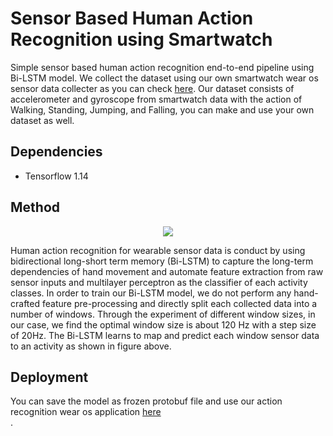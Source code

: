 # Sensor Based Human Action Recognition using Smartwatch

Simple sensor based human action recognition end-to-end pipeline using Bi-LSTM model. We collect the dataset using our own smartwatch wear os sensor data collecter as you can check [here](https://github.com/farhantandia/Wearable-Sensor-Data-Collector). Our dataset consists of accelerometer and gyroscope from smartwatch data with the action of Walking, Standing, Jumping, and Falling, you can make and use your own dataset as well.

## Dependencies
- Tensorflow 1.14

## Method
<p align="center">
<img src="https://github.com/farhantandia/Sensor-HumanActionRecognition-Training/blob/master/sw-method.png"><br>
</p>

Human action recognition for wearable sensor data is conduct by using bidirectional long-short term memory (Bi-LSTM) to capture the long-term dependencies of hand movement and automate feature extraction from raw sensor inputs and multilayer perceptron as the classifier of each activity classes. In order to train our Bi-LSTM model, we do not perform any hand-crafted feature pre-processing and directly split each collected data into a number of windows. Through the experiment of different window sizes, in our case, we find the optimal window size is about 120 Hz with a step size of 20Hz. The Bi-LSTM learns to map and predict each window sensor data to an activity as shown in figure above.

## Deployment
You can save the model as frozen protobuf file and use our action recognition wear os application [here](https://github.com/farhantandia/Smartwatch-action-recognition) <br>.
